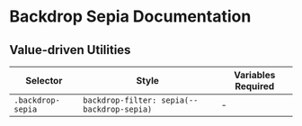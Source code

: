 # Backdrop Sepia Documentation

## Value-driven Utilities

| Selector          | Style                                      | Variables Required |
| ----------------- | ------------------------------------------ | ------------------ |
| `.backdrop-sepia` | `backdrop-filter: sepia(--backdrop-sepia)` | -                  |
